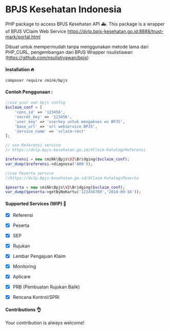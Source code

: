 # BPJS Kesehatan Indonesia
PHP package to access BPJS Kesehatan API :ambulance:.
This package is a wrapper of BPJS VClaim Web Service
https://dvlp.bpjs-kesehatan.go.id:8888/trust-mark/portal.html

Dibuat untuk mempermudah tanpa menggunakan metode lama dari PHP_CURL,
pengembangan dari BPJS Wrapper nsulistiawan (https://github.com/nsulistiyawan/bpjs)

#### Installation :fire:

`composer require cmink/bpjs`

#### Contoh Penggunaan :
```php
//use your own bpjs config
$vclaim_conf = [
    'cons_id' => '123456',
    'secret_key' => '123456',
    'user_key' => 'userkey untuk mengakses ws BPJS',
    'base_url' => 'url webservice BPJS',
    'service_name' => 'vclaim-rest'
];

// use Referensi service
// https://dvlp.bpjs-kesehatan.go.id/VClaim-Katalog/Referensi

$referensi = new cmiNk\Bpjs\V2\Bridging($vclaim_conf);
var_dump($referensi->diagnosa('A00'));

//use Peserta service
//https://dvlp.bpjs-kesehatan.go.id/VClaim-Katalog/Peserta

$peserta = new cmiNk\Bpjs\V2\Bridging($vclaim_conf);
var_dump($peserta->getByNoKartu('123456789','2018-09-16'));
```


#### Supported Services (WIP) :rocket:

- [x] Referensi
- [x] Peserta
- [x] SEP
- [x] Rujukan
- [x] Lembar Pengajuan Klaim
- [x] Monitoring
- [x] Aplicare
- [x] PRB (Pembuatan Rujukan Balik)
- [x] Rencana Kontrol/SPRI


#### Contributions :ok_hand:
Your contribution is always welcome!
